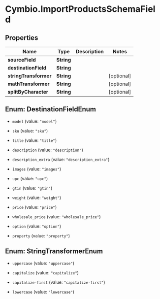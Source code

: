# Cymbio.ImportProductsSchemaField

## Properties
Name | Type | Description | Notes
------------ | ------------- | ------------- | -------------
**sourceField** | **String** |  | 
**destinationField** | **String** |  | 
**stringTransformer** | **String** |  | [optional] 
**mathTransformer** | **String** |  | [optional] 
**splitByCharacter** | **String** |  | [optional] 


<a name="DestinationFieldEnum"></a>
## Enum: DestinationFieldEnum


* `model` (value: `"model"`)

* `sku` (value: `"sku"`)

* `title` (value: `"title"`)

* `description` (value: `"description"`)

* `description_extra` (value: `"description_extra"`)

* `images` (value: `"images"`)

* `upc` (value: `"upc"`)

* `gtin` (value: `"gtin"`)

* `weight` (value: `"weight"`)

* `price` (value: `"price"`)

* `wholesale_price` (value: `"wholesale_price"`)

* `option` (value: `"option"`)

* `property` (value: `"property"`)




<a name="StringTransformerEnum"></a>
## Enum: StringTransformerEnum


* `uppercase` (value: `"uppercase"`)

* `capitalize` (value: `"capitalize"`)

* `capitalize-first` (value: `"capitalize-first"`)

* `lowercase` (value: `"lowercase"`)




